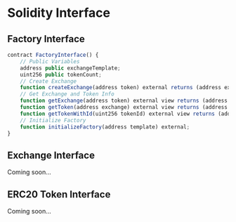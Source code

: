 # Solidity Interface

## Factory Interface

```javascript
contract FactoryInterface() {
    // Public Variables
    address public exchangeTemplate;
    uint256 public tokenCount;
    // Create Exchange
    function createExchange(address token) external returns (address exchange);
    // Get Exchange and Token Info
    function getExchange(address token) external view returns (address exchange);
    function getToken(address exchange) external view returns (address token);
    function getTokenWithId(uint256 tokenId) external view returns (address token);
    // Initialize Factory
    function initializeFactory(address template) external;
}
```

## Exchange Interface

Coming soon...

## ERC20 Token Interface

Coming soon...



